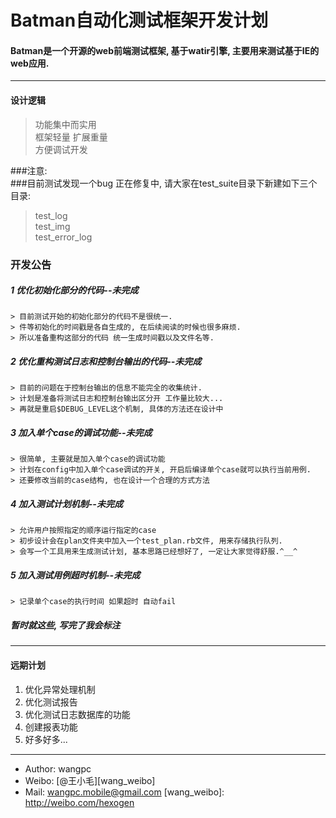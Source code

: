 Batman自动化测试框架开发计划
============================

#### Batman是一个开源的web前端测试框架, 基于watir引擎, 主要用来测试基于IE的web应用.
___________________________________________________________
#### 设计逻辑  

> 功能集中而实用  
> 框架轻量 扩展重量  
> 方便调试开发   


###注意:  
###目前测试发现一个bug 正在修复中, 请大家在test_suite目录下新建如下三个目录:  

> test_log  
> test_img  
> test_error_log  


### 开发公告
##### 1 优化初始化部分的代码--未完成  

    > 目前测试开始的初始化部分的代码不是很统一.  
    > 件等初始化的时间戳是各自生成的, 在后续阅读的时候也很多麻烦.  
    > 所以准备重构这部分的代码 统一生成时间戳以及文件名等.  

##### 2 优化重构测试日志和控制台输出的代码--未完成  
    > 目前的问题在于控制台输出的信息不能完全的收集统计.  
    > 计划是准备将测试日志和控制台输出区分开 工作量比较大...  
    > 再就是重启$DEBUG_LEVEL这个机制, 具体的方法还在设计中  

##### 3 加入单个case的调试功能--未完成  
    > 很简单, 主要就是加入单个case的调试功能  
    > 计划在config中加入单个case调试的开关, 开启后编译单个case就可以执行当前用例.  
    > 还要修改当前的case结构, 也在设计一个合理的方式方法  

##### 4 加入测试计划机制--未完成  

    > 允许用户按照指定的顺序运行指定的case  
    > 初步设计会在plan文件夹中加入一个test_plan.rb文件, 用来存储执行队列.  
    > 会写一个工具用来生成测试计划, 基本思路已经想好了, 一定让大家觉得舒服.^__^   
    
##### 5 加入测试用例超时机制--未完成  

    > 记录单个case的执行时间 如果超时 自动fail    

##### 暂时就这些, 写完了我会标注  
___________________________________________________________
#### 远期计划  
1. 优化异常处理机制  
2. 优化测试报告  
3. 优化测试日志数据库的功能  
4. 创建报表功能   
5. 好多好多...  
  

___________________________________________________________
- Author: wangpc
- Weibo: [@王小毛][wang_weibo]
- Mail: wangpc.mobile@gmail.com
[wang_weibo]: http://weibo.com/hexogen 

